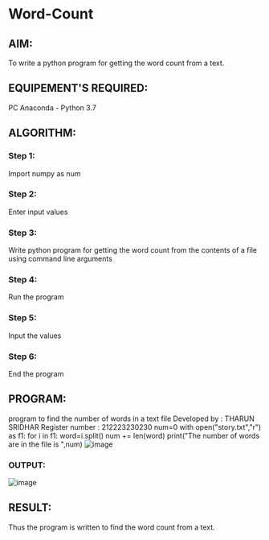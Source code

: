# Word-Count
## AIM:
To write a python program for getting the word count from a text.
## EQUIPEMENT'S REQUIRED: 
PC
Anaconda - Python 3.7
## ALGORITHM: 
### Step 1:
Import numpy as num
### Step 2: 
Enter input values
### Step 3: 
Write python program for getting the word count from the contents of a file using
command line arguments
### Step 4:  
Run the program
### Step 5: 
Input the values
### Step 6: 
End the program
## PROGRAM:
program to find the number of words in a text file
Developed by : THARUN SRIDHAR 
Register number : 212223230230
num=0
with open("story.txt","r") as f1:
for i in f1:
word=i.split()
num += len(word)
print("The number of words are in the file is ",num)
![image](https://github.com/Tharun0707/Word-Count/assets/145548496/8991d7ad-fa02-45be-9cca-13c4ea18741c)



### OUTPUT:
![image](https://github.com/Tharun0707/Word-Count/assets/145548496/2cc90954-7925-4a81-b648-749db05b3f98)




## RESULT:
Thus the program is written to find the word count from a text.
